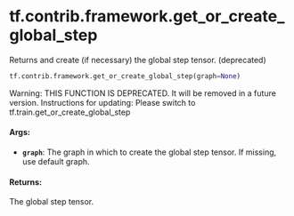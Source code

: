 <div itemscope itemtype="http://developers.google.com/ReferenceObject">
<meta itemprop="name" content="tf.contrib.framework.get_or_create_global_step" />
<meta itemprop="path" content="Stable" />
</div>

# tf.contrib.framework.get_or_create_global_step

Returns and create (if necessary) the global step tensor. (deprecated)

``` python
tf.contrib.framework.get_or_create_global_step(graph=None)
```

<!-- Placeholder for "Used in" -->

Warning: THIS FUNCTION IS DEPRECATED. It will be removed in a future version.
Instructions for updating:
Please switch to tf.train.get_or_create_global_step

#### Args:


* <b>`graph`</b>: The graph in which to create the global step tensor. If missing, use
  default graph.


#### Returns:

The global step tensor.
